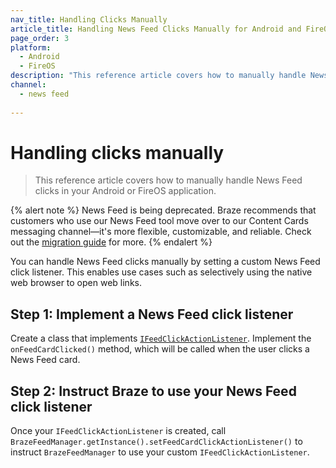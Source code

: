```yaml
---
nav_title: Handling Clicks Manually
article_title: Handling News Feed Clicks Manually for Android and FireOS
page_order: 3
platform: 
  - Android
  - FireOS
description: "This reference article covers how to manually handle News Feed clicks in your Android or FireOS application."
channel:
  - news feed
  
---
```


# Handling clicks manually

> This reference article covers how to manually handle News Feed clicks in your Android or FireOS application.

{% alert note %}
News Feed is being deprecated. Braze recommends that customers who use our News Feed tool move over to our Content Cards messaging channel—it's more flexible, customizable, and reliable. Check out the [migration guide]({{site.baseurl}}/user_guide/message_building_by_channel/content_cards/migrating_from_news_feed/) for more.
{% endalert %}

You can handle News Feed clicks manually by setting a custom News Feed click listener. This enables use cases such as selectively using the native web browser to open web links.

## Step 1: Implement a News Feed click listener

Create a class that implements [`IFeedClickActionListener`][37]. Implement the `onFeedCardClicked()` method, which will be called when the user clicks a News Feed card.

## Step 2: Instruct Braze to use your News Feed click listener

Once your `IFeedClickActionListener` is created, call `BrazeFeedManager.getInstance().setFeedCardClickActionListener()` to instruct `BrazeFeedManager` to use your custom `IFeedClickActionListener`.

[37]: https://github.com/braze-inc/braze-android-sdk/blob/master/android-sdk-ui/src/main/java/com/braze/ui/feed/listeners/IFeedClickActionListener.java
